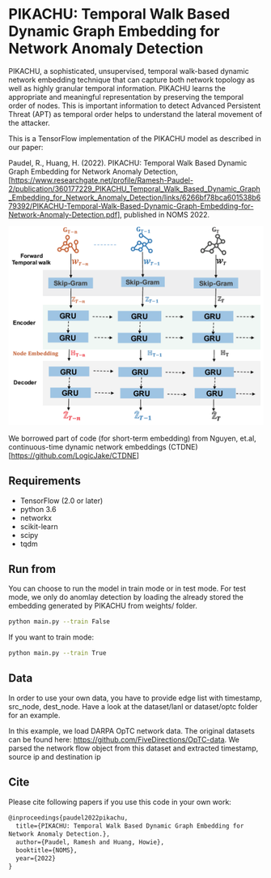 PIKACHU: Temporal Walk Based Dynamic Graph Embedding for Network Anomaly Detection
============

PIKACHU, a sophisticated, unsupervised, temporal walk-based dynamic network
embedding technique that can capture both network topology as
well as highly granular temporal information. PIKACHU learns
the appropriate and meaningful representation by preserving
the temporal order of nodes. This is important information to
detect Advanced Persistent Threat (APT) as temporal order helps
to understand the lateral movement of the attacker.

This is a TensorFlow implementation of the PIKACHU model as described in our paper:

Paudel, R., Huang, H. (2022). PIKACHU: Temporal Walk Based Dynamic Graph Embedding for Network Anomaly Detection, [https://www.researchgate.net/profile/Ramesh-Paudel-2/publication/360177229_PIKACHU_Temporal_Walk_Based_Dynamic_Graph_Embedding_for_Network_Anomaly_Detection/links/6266bf78bca601538b679392/PIKACHU-Temporal-Walk-Based-Dynamic-Graph-Embedding-for-Network-Anomaly-Detection.pdf], published in NOMS 2022.

![Construction of PIKACHU](fig/framework.png)

We borrowed part of code (for short-term embedding) from Nguyen, et.al, continuous-time dynamic network embeddings (CTDNE) [https://github.com/LogicJake/CTDNE]


## Requirements
* TensorFlow (2.0 or later)
* python 3.6
* networkx
* scikit-learn
* scipy
* tqdm

## Run from
You can choose to run the model in train mode or in test mode. For test mode, we only do anomlay detection by loading the already stored the embedding generated by PIKACHU from weights/ folder.

```bash
python main.py --train False
```

If you want to train mode:

```bash
python main.py --train True
```
## Data

In order to use your own data, you have to provide edge list with timestamp, src_node, dest_node.
Have a look at the dataset/lanl or dataset/optc folder for an example.

In this example, we load DARPA OpTC network data. The original datasets can be found here: https://github.com/FiveDirections/OpTC-data. We parsed the network flow object from this dataset and extracted timestamp, source ip and destination ip

## Cite

Please cite following papers if you use this code in your own work:

```
@inproceedings{paudel2022pikachu,
  title={PIKACHU: Temporal Walk Based Dynamic Graph Embedding for Network Anomaly Detection.},
  author={Paudel, Ramesh and Huang, Howie},
  booktitle={NOMS},
  year={2022}
}
```
